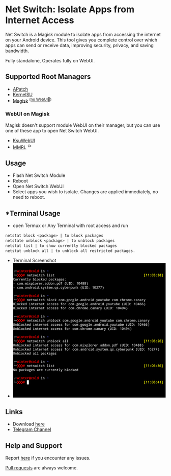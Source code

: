 # Net Switch: Isolate Apps from Internet Access
Net Switch is a Magisk module to isolate apps from accessing the internet on your Android device. This tool gives you complete control over which apps can send or receive data, improving security, privacy, and saving bandwidth.

Fully standalone, Operates fully on WebUI.

## Supported Root Managers
- [APatch](https://github.com/bmax121/APatch) 
- [KernelSU](https://github.com/tiann/KernelSU)
- [Magisk](https://github.com/topjohnwu/Magisk)  <sup>([no WebUI](https://github.com/topjohnwu/Magisk/issues/8609#event-15568590949)👀)</sup>

### WebUI on Magisk
Magisk doesn't support module WebUI on their manager, but you can use one of these app to open Net Switch WebUI.

- [KsuWebUI](https://github.com/5ec1cff/KsuWebUIStandalone)
- [MMRL](https://github.com/DerGoogler/MMRL)   <sup>👍</sup>

## Usage
- Flash Net Switch Module
- Reboot
- Open Net Switch WebUI
- Select apps you wish to isolate. Changes are applied immediately, no need to reboot.

## *Terminal Usage
- open Termux or Any Terminal with root access and run
```
netstat block <package> | to block packages
netstate unblock <package> | to unblock packages
netstat list | to show currently blocked packages
netstat unblock all | to unblock all restricted packages.
```
- Terminal Screenshot 
- ![Example](./terminal.png)



## Links
- Download [here](https://github.com/Rem01Gaming/net-switch/releases)
- [Telegram Channel](https://t.me/rem01schannel)

## Help and Support
Report [here](https://github.com/Rem01Gaming/net-switch/issues) if you encounter any issues.

[Pull requests](https://github.com/Rem01Gaming/net-switch/pulls) are always welcome.
